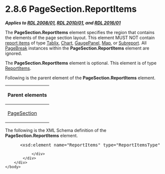 <html dir="LTR" xmlns:mshelp="http://msdn.microsoft.com/mshelp" xmlns:ddue="http://ddue.schemas.microsoft.com/authoring/2003/5" xmlns:xlink="http://www.w3.org/1999/xlink" xmlns:tool="http://www.microsoft.com/tooltip">
    <head>
        <meta http-equiv="Content-Type" content="text/html; CHARSET=utf-8"></meta>
        <meta name="save" content="history"></meta>
        <title>2.8.6 PageSection.ReportItems</title>
        <xml>
            <mshelp:toctitle title="2.8.6 PageSection.ReportItems"></mshelp:toctitle>
            <mshelp:rltitle title="[MS-RDL]: PageSection.ReportItems"></mshelp:rltitle>
            <mshelp:keyword index="A" term="032fb6a4-10a1-4f65-ba33-86c95836e492"></mshelp:keyword>
            <mshelp:attr name="DCSext.ContentType" value="open specification"></mshelp:attr>
            <mshelp:attr name="AssetID" value="032fb6a4-10a1-4f65-ba33-86c95836e492"></mshelp:attr>
            <mshelp:attr name="TopicType" value="kbRef"></mshelp:attr>
            <mshelp:attr name="DCSext.Title" value="[MS-RDL]: PageSection.ReportItems" />
        </xml>
    </head>
    <body>
        <div id="header">
            <h1 class="heading">2.8.6 PageSection.ReportItems</h1>
        </div>
        <div id="mainSection">
            <div id="mainBody">
                <div id="allHistory" class="saveHistory"></div>
                <div id="sectionSection0" class="section" name="collapseableSection">
                    

<p><b><i>Applies to </i></b><a href="1e855f94-4617-47e4-b89e-0856c6cb420f.htm"><b><i>RDL 2008/01</i></b></a><b><i>,
</i></b><a href="3428e690-a348-4ec7-8a6a-8efb42d2cdee.htm"><b><i>RDL 2010/01</i></b></a><b><i>,
and </i></b><a href="52ce3983-2bfc-4e72-9359-42aaf5fe4509.htm"><b><i>RDL 2016/01</i></b></a></p>

<p>The <b>PageSection.ReportItems</b> element specifies the
region that contains the elements of the page section layout. This element MUST
NOT contain <a href="b2482b3f-74ab-4ca8-a9e5-c07955011743.htm#gt_c6f8e999-fca9-4e79-96e7-fb4c2c43d601">report items</a>
of type <a href="e42fb86e-799a-4202-8845-ac38831efccb.htm">Tablix</a>, <a href="b0ab5524-7eb2-47a7-a4d3-230f5c8c5526.htm">Chart</a>, <a href="f01744d3-79fa-4f30-94bf-a1ffa6bde2ac.htm">GaugePanel</a>, <a href="fd166dd8-6772-4507-b3f6-50a2b7cfd6ac.htm">Map</a>, or <a href="04d4d6d6-e103-48fc-b4f7-bf5b4a7e56e5.htm">Subreport</a>. All <a href="1d92eb7b-d946-4802-bb7b-30ea559bb8a2.htm">PageBreak</a> instances within
the <b>PageSection.ReportItems</b> element are ignored.</p>

<p>The <b>PageSection.ReportItems</b> element is optional. This
element is of type <a href="c5fef915-e842-43b4-91f9-56af4eb15be0.htm">ReportItems</a>.</p>

<p>Following is the parent element of the <b>PageSection.ReportItems</b>
element.</p>

<table>
 <thead>
  <tr>
   <th>
   <p>Parent elements</p>
   </th>
  </tr>
 </thead>
 <tr>
  <td>
  <p><a href="afff0921-7d95-4216-8f28-635c67d539d8.htm">PageSection</a></p>
  </td>
 </tr>
</table>

<p>The following is the XML Schema definition of the <b>PageSection.ReportItems</b>
element.</p>

<dl>
<dd>
<div><pre> &lt;xsd:element name=&quot;ReportItems&quot; type=&quot;ReportItemsType&quot; minOccurs=&quot;0&quot; /&gt;
</pre></div>
</dd></dl>


                </div>
            </div>
        </div>
    </body>
</html>